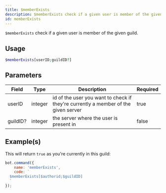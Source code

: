 ```yaml
---
title: $memberExists
description: $memberExists check if a given user is member of the given guild.
id: memberExists
---
```


`$memberExists` check if a given user is member of the given guild.

## Usage

```php
$memberExists[userID;guildID?]
```

## Parameters

| Field    | Type    | Description                                                                        | Required |
|----------|---------|------------------------------------------------------------------------------------|----------|
| userID   | integer | id of the user you want to check if they're currently a member of the given server | true     |
| guildID? | integer | the server where the user is present in                                            | false    |

## Example(s)

This will return `true` as you're currently in this guild:

```javascript
bot.command({
    name: 'memberExists',
    code: `
  $memberExists[$authorid;$guildID]
  `
});
```
